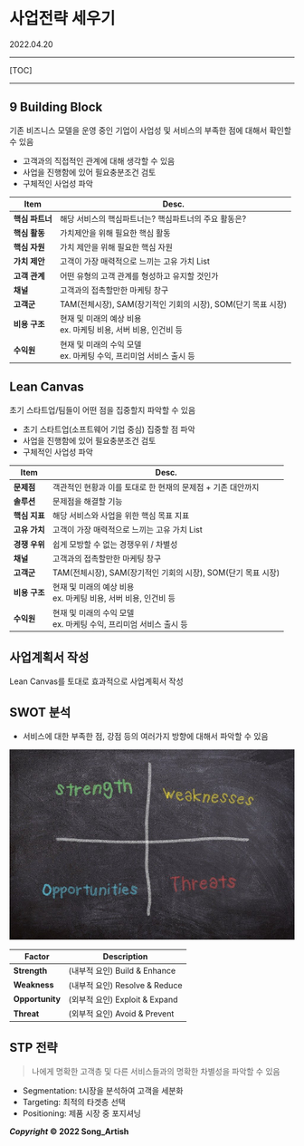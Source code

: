 # 사업전략 세우기

2022.04.20

---

[TOC]

---



## 9 Building Block

기존 비즈니스 모델을 운영 중인 기업이 사업성 및 서비스의 부족한 점에 대해서 확인할 수 있음

- 고객과의 직접적인 관계에 대해 생각할 수 있음
- 사업을 진행함에 있어 필요충분조건 검토
- 구체적인 사업성 파악

| Item            | Desc.                                                        |
| --------------- | ------------------------------------------------------------ |
| **핵심 파트너** | 해당 서비스의 핵심파트너는? 핵심파트너의 주요 활동은?        |
| **핵심 활동**   | 가치제안을 위해 필요한 핵심 활동                             |
| **핵심 자원**   | 가치 제안을 위해 필요한 핵심 자원                            |
| **가치 제안**   | 고객이 가장 매력적으로 느끼는 고유 가치 List                 |
| **고객 관계**   | 어떤 유형의 고객 관계를 형성하고 유지할 것인가               |
| **채널**        | 고객과의 접촉할만한 마케팅 창구                              |
| **고객군**      | TAM(전체시장), SAM(장기적인 기회의 시장), SOM(단기 목표 시장) |
| **비용 구조**   | 현재 및 미래의 예상 비용<br />ex. 마케팅 비용, 서버 비용, 인건비 등 |
| **수익원**      | 현재 및 미래의 수익 모델<br />ex. 마케팅 수익, 프리미엄 서비스 출시 등 |



## Lean Canvas

초기 스타트업/팀들이 어떤 점을 집중할지 파악할 수 있음

- 초기 스타트업(소프트웨어 기업 중심) 집중할 점 파악
- 사업을 진행함에 있어 필요충분조건 검토
- 구체적인 사업성 파악

| Item          | Desc.                                                        |
| ------------- | ------------------------------------------------------------ |
| **문제점**    | 객관적인 현황과 이를 토대로 한 현재의 문제점 + 기존 대안까지 |
| **솔루션**    | 문제점을 해결할 기능                                         |
| **핵심 지표** | 해당 서비스와 사업을 위한 핵심 목표 지표                     |
| **고유 가치** | 고객이 가장 매력적으로 느끼는 고유 가치 List                 |
| **경쟁 우위** | 쉽게 모방할 수 없는 경쟁우위 / 차별성                        |
| **채널**      | 고객과의 접촉할만한 마케팅 창구                              |
| **고객군**    | TAM(전체시장), SAM(장기적인 기회의 시장), SOM(단기 목표 시장) |
| **비용 구조** | 현재 및 미래의 예상 비용<br />ex. 마케팅 비용, 서버 비용, 인건비 등 |
| **수익원**    | 현재 및 미래의 수익 모델<br />ex. 마케팅 수익, 프리미엄 서비스 출시 등 |



## 사업계획서 작성

Lean Canvas를 토대로 효과적으로 사업계획서 작성



## SWOT 분석

- 서비스에 대한 부족한 점, 강점 등의 여러가지 방향에 대해서 파악할 수 있음

![swot](img/swot.jpg)

| Factor          | Description                    |
| --------------- | ------------------------------ |
| **Strength**    | (내부적 요인) Build & Enhance  |
| **Weakness**    | (내부적 요인) Resolve & Reduce |
| **Opportunity** | (외부적 요인) Exploit & Expand |
| **Threat**      | (외부적 요인) Avoid & Prevent  |



## STP 전략

> 나에게 명확한 고객층 및 다른 서비스들과의 명확한 차별성을 파악할 수 있음

- Segmentation: t시장을 분석하여 고객을 세분화
- Targeting: 최적의 타겟층 선택
- Positioning: 제품 시장 중 포지셔닝



***Copyright* © 2022 Song_Artish**